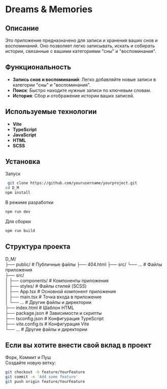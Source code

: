 # Dreams & Memories

## Описание

Это приложение предназначено для записи и хранения ваших снов и воспоминаний. Оно позволяет легко записывать, искать и собирать истории, связанные с вашими категориями "сны" и "воспоминания".

## Функциональность

- **Запись снов и воспоминаний**: Легко добавляйте новые записи в категории "сны" и "воспоминания".
- **Поиск**: Быстро находите нужные записи по ключевым словам.
- **История**: Сбор и отображение истории ваших записей.

## Используемые технологии

- **Vite**
- **TypeScript**
- **JavaScript**
- **HTML**
- **SCSS**

## Установка
Запуск
  ```bash
   git clone https://github.com/yourusername/yourproject.git
  cd D_M
  npm install
  ```
В режиме разработки 
  ```bash
 npm run dev
 ```
 Для сборки
   ```bash
 npm run build
 ```

## Структура проекта    
D_M/  
├── public/                 # Публичные файлы
    ├── 404.html
    ├── src/ 
    └── ...                 # Файлы приложения  
    ├── src/                      
│   ├── components/         # Компоненты приложения   
│   ├── styles/             # Файлы стилей (SCSS)  
│   ├── App.tsx             # Основной компонент приложения  
│   ├── main.tsx            # Точка входа в приложение  
│   └── ...                 # Другие файлы и директории  
├── index.html              # Шаблон HTML  
├── package.json            # Зависимости и скрипты  
├── tsconfig.json           # Конфигурация TypeScript  
├── vite.config.ts          # Конфигурация Vite  
└── ...                     # Другие файлы и директории  

## Если вы хотите внести свой вклад в проект

Форк, Коммит и Пуш   
Создайте новую ветку: 
```bash  
git checkout -b feature/YourFeature  
git commit -m 'Add some feature'  
git push origin feature/YourFeature  
```
